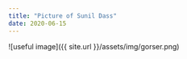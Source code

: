 ```yaml
---
title: "Picture of Sunil Dass"
date: 2020-06-15
---
```

![useful image]({{ site.url }}/assets/img/gorser.png)
